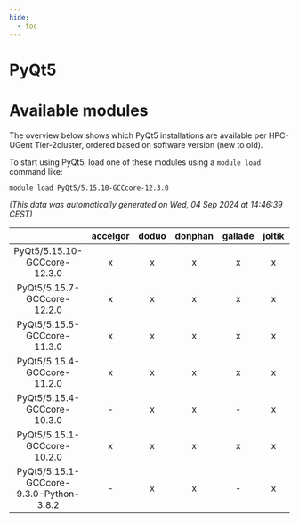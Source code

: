 ```yaml
---
hide:
  - toc
---
```


PyQt5
=====

# Available modules


The overview below shows which PyQt5 installations are available per HPC-UGent Tier-2cluster, ordered based on software version (new to old).

To start using PyQt5, load one of these modules using a `module load` command like:

```shell
module load PyQt5/5.15.10-GCCcore-12.3.0
```

*(This data was automatically generated on Wed, 04 Sep 2024 at 14:46:39 CEST)*  

| |accelgor|doduo|donphan|gallade|joltik|shinx|skitty|
| :---: | :---: | :---: | :---: | :---: | :---: | :---: | :---: |
|PyQt5/5.15.10-GCCcore-12.3.0|x|x|x|x|x|x|x|
|PyQt5/5.15.7-GCCcore-12.2.0|x|x|x|x|x|-|x|
|PyQt5/5.15.5-GCCcore-11.3.0|x|x|x|x|x|-|x|
|PyQt5/5.15.4-GCCcore-11.2.0|x|x|x|x|x|-|x|
|PyQt5/5.15.4-GCCcore-10.3.0|-|x|x|-|x|-|x|
|PyQt5/5.15.1-GCCcore-10.2.0|x|x|x|x|x|-|x|
|PyQt5/5.15.1-GCCcore-9.3.0-Python-3.8.2|-|x|x|-|x|-|x|
